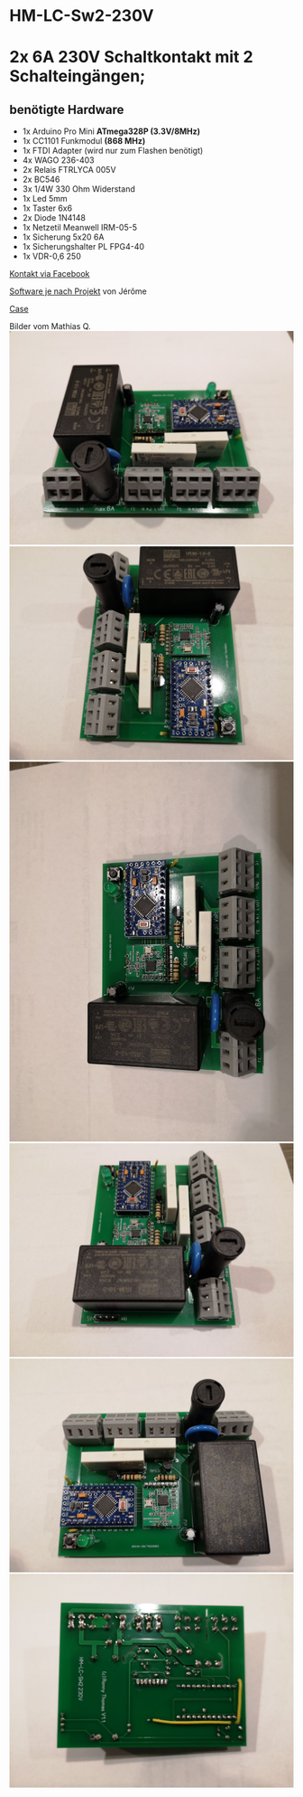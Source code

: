 ﻿# HM-LC-Sw2-230V
# 2x 6A 230V Schaltkontakt mit 2 Schalteingängen; 

## benötigte Hardware
* 1x Arduino Pro Mini **ATmega328P (3.3V/8MHz)**
* 1x CC1101 Funkmodul **(868 MHz)**
* 1x FTDI Adapter (wird nur zum Flashen benötigt)
* 4x WAGO 236-403
* 2x Relais FTRLYCA 005V
* 2x BC546
* 3x 1/4W 330 Ohm Widerstand
* 1x Led 5mm
* 1x Taster 6x6
* 2x Diode 1N4148
* 1x Netzetil Meanwell IRM-05-5
* 1x Sicherung 5x20 6A
* 1x Sicherungshalter PL FPG4-40
* 1x VDR-0,6 250


[Kontakt via Facebook](https://www.facebook.com/ronny.thomas.83)

[Software je nach Projekt](https://github.com/jp112sdl/Beispiel_AskSinPP/blob/master/examples/HM-LC-Sw2-FM/HM-LC-Sw2-FM.ino) von Jérôme

[Case](https://www.thingiverse.com/thing:4567223)

Bilder vom Mathias Q.
![complete](Images/1.jpg)
![complete](Images/2.jpg)
![complete](Images/3.jpg)
![complete](Images/4.jpg)
![complete](Images/5.jpg)
![complete](Images/6.jpg)

